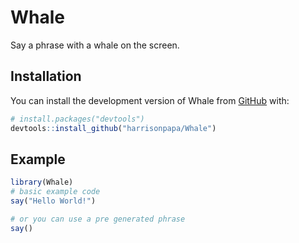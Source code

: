 # Whale

<!-- badges: start -->
<!-- badges: end -->

Say a phrase with a whale on the screen.

## Installation

You can install the development version of Whale from [GitHub](https://github.com/) with:

``` r
# install.packages("devtools")
devtools::install_github("harrisonpapa/Whale")
```

## Example

``` r
library(Whale)
# basic example code
say("Hello World!")

# or you can use a pre generated phrase
say()
```

